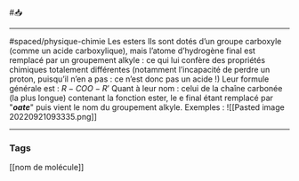 #📥 
___
#spaced/physique-chimie 
Les esters Ils sont dotés d’un groupe carboxyle (comme un acide carboxylique), mais l’atome d’hydrogène final est remplacé par un groupement alkyle : ce qui lui confère des propriétés chimiques totalement différentes (notamment l’incapacité de perdre un proton, puisqu’il n’en a pas : ce n’est donc pas un acide !) Leur formule générale est : $R-COO-R’$ Quant à leur nom : celui de la chaîne carbonée (la plus longue) contenant la fonction ester, le e final étant remplacé par "***oate***" puis vient le nom du groupement alkyle. Exemples : ![[Pasted image 20220921093335.png]]

---
### Tags
[[nom de molécule]]